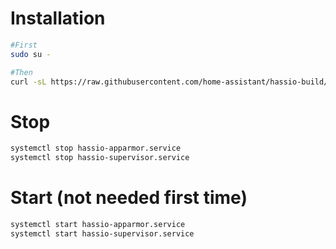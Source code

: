 # Installation

```bash
#First
sudo su -

#Then
curl -sL https://raw.githubusercontent.com/home-assistant/hassio-build/master/install/hassio_install | bash -s -- -m intel-nuc
```

# Stop

```bash
systemctl stop hassio-apparmor.service
systemctl stop hassio-supervisor.service
```

# Start (not needed first time)

```bash
systemctl start hassio-apparmor.service
systemctl start hassio-supervisor.service
```
